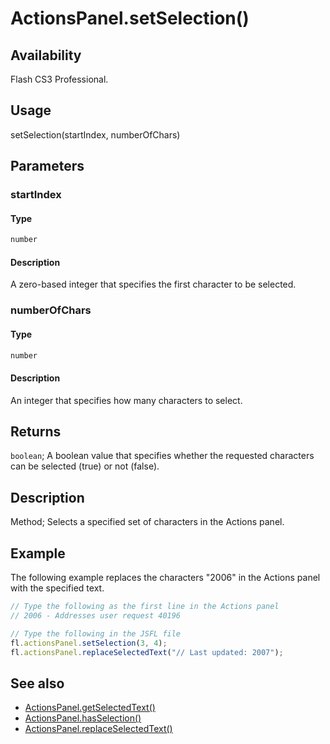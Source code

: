 # ActionsPanel.setSelection()

## Availability

Flash CS3 Professional.

## Usage

setSelection(startIndex, numberOfChars)

## Parameters

### **startIndex**

#### Type

```typescript
number
```

#### Description

A zero-based integer that specifies the first character to be selected.

### **numberOfChars**

#### Type

```typescript
number
```

#### Description

An integer that specifies how many characters to select.

## Returns

`boolean`; A boolean value that specifies whether the requested characters can be selected (true) or not (false).

## Description

Method; Selects a specified set of characters in the Actions panel.

## Example

The following example replaces the characters "2006" in the Actions panel with the specified text.

```javascript
// Type the following as the first line in the Actions panel
// 2006 - Addresses user request 40196

// Type the following in the JSFL file
fl.actionsPanel.setSelection(3, 4);
fl.actionsPanel.replaceSelectedText("// Last updated: 2007");
```

## See also

- [ActionsPanel.getSelectedText()](../ActionsPanel_object/ActionsPanel2.md)
- [ActionsPanel.hasSelection()](../ActionsPanel_object/ActionsPanel4.md)
- [ActionsPanel.replaceSelectedText()](../ActionsPanel_object/ActionsPanel5.md)
